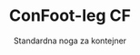 ---
title: "ConFoot-leg CF"
subtitle: "Standardna noga za kontejner"
mainImage: "/images/products/confoot-leg-cf-main.jpg"
gallery:
  - "/images/products/confoot-leg-cf-1.jpg"
  - "/images/products/confoot-leg-cf-2.jpg"
  - "/images/products/confoot-leg-cf-3.jpg"
shortDescription: "ConFoot-leg CF je naš standardni model kontejnerske noge koji smanjuje vrijeme potrebno za premještanje i istovar kontejnera, dopuštajući da kontejneri ostanu na čekanju za istovar tako da vozači ne moraju čekati."
technicalDescription: "Model CF omogućava da se kontejneri koriste kao dodatni prostor za pohranu dok su istovremeno spremni za premještanje u svakom trenutku - jednostavno parkirajte prikolicu ispod kontejnera i putovanje se nastavlja."
videoID: "C2KwnEb-npU"
specifications:
  - name: "Težina"
    value: "24 kg po nozi"
  - name: "Nosivost"
    value: "34 tona"
  - name: "Raspon podešavanja"
    value: "1,043 mm do 1,448 mm"
  - name: "Materijal"
    value: "Čelik visoke kvalitete"
price: "3.600 EUR"
priceVAT: "4.356 EUR"
pricingNotes: "Dostupni su količinski popusti. Kontaktirajte nas za detalje."
buyLink: "/contact"
howToUse: |
  1. Postavite CF nogu na kutni kasting kontejnera
  2. Aktivirajte mehanizam zaključavanja
  3. Ako je potrebno, podesite visinu unutar raspona od 1,043 mm do 1,448 mm
  4. Ponovite postupak za sve potrebne kutove
  5. Spustite prikolicu i otputujte, ostavljajući kontejner na nogama
benefits:
  - title: "Ušteda vremena"
    description: "Smanjuje vrijeme potrebno za premještanje i istovar kontejnera, budući da kontejneri mogu biti ostavljeni na čekanju za istovar"
  - title: "Učinkovitost vozača"
    description: "Vozači ne moraju čekati tijekom istovara, oslobađajući se za druge zadatke"
  - title: "Dodatni prostor za pohranu"
    description: "Kontejneri se mogu koristiti kao dodatni prostor za pohranu kada nisu u tranzitu"
  - title: "Spremnost za premještanje"
    description: "Kontejneri su uvijek spremni za premještanje - jednostavno parkirajte prikolicu ispod kontejnera kako biste nastavili put"
  - title: "Višestruke primjene"
    description: "Prikladno za opću upotrebu, skladištenje, teretne kontejnere i razne industrije"
  - title: "Optimizacija troškova"
    description: "Optimizira troškove i iskorištenje vremena pojednostavljivanjem transportnih i skladišnih operacija"
articleContent: |
  ## Što je ConFoot-leg CF?

  ConFoot-leg CF je standardni model kontejnerske noge dizajniran za pojednostavljenje transportnih, skladišnih i logističkih operacija. Ovo svestrano rješenje smanjuje vrijeme potrebno za premještanje i istovar kontejnera dopuštajući da kontejneri ostanu na čekanju za istovar, što znači da vozači ne moraju čekati. Model CF pretvara teretne kontejnere u fleksibilne jedinice za pohranu koje su uvijek spremne za transport kad god je to potrebno.

  ## Ključne prednosti za transport i logistiku

  ConFoot-leg CF pruža značajne operativne prednosti tvrtkama uključenim u transport kontejnera i logistiku. Omogućavanjem da kontejneri ostanu na nogama dok čekaju istovar, možete optimizirati vrijeme vozača i iskorištenost flote. Vozači mogu ostaviti kontejnere i odmah nastaviti sa sljedećim zadatkom, čime se eliminiraju skupi periodi čekanja tijekom utovara i istovara.

  Osim toga, kontejneri opremljeni CF nogama mogu poslužiti kao vrijedan dodatni prostor za pohranu kada nisu u tranzitu. Ostaju spremni za premještanje u svakom trenutku - jednostavno parkirajte prikolicu ispod kontejnera i putovanje se nastavlja. Ta svestranost čini CF idealnim rješenjem za tvrtke koje žele poboljšati svoju logističku učinkovitost i kapacitet skladištenja.

  ## Kako funkcionira

  ConFoot-leg CF se čvrsto pričvršćuje na kutne kastinge kontejnera, pružajući stabilnu potporu dok je kontejner postavljen za utovar, istovar ili skladištenje. Noge imaju raspon podešavanja od 1,043 mm do 1,448 mm, što omogućava svestrano pozicioniranje u raznim operativnim uvjetima. Svaka noga teži 24 kg, što ih čini lako upravljivima za operatere, dok sustav nudi znatnu nosivost od 34 tona.

  Proces instalacije je jednostavan:
  1. Postavite CF noge na kutne kastinge kontejnera
  2. Aktivirajte mehanizam zaključavanja kako biste osigurali noge
  3. Podesite visinu prema vašim specifičnim zahtjevima
  4. Spustite prikolicu i otputujte, ostavljajući kontejner sigurno oslonjen na noge

  Kada dođe vrijeme za premještanje kontejnera, jednostavno parkirajte prikolicu ispod njega, osigurajte kontejner na prikolici, uklonite noge i nastavite putovanje.

  ## Primjene ConFoot-leg CF

  ### Transportne tvrtke
  Transportne tvrtke značajno profitiraju od CF-ove sposobnosti optimizacije iskorištenosti flote. Vozači mogu ostaviti kontejnere kod kupaca i odmah nastaviti sa sljedećim zadatkom, umjesto čekanja na operacije utovara/istovara. Ta učinkovitost može znatno povećati proizvodni kapacitet postojećih prikolica i smanjiti operativne troškove.

  ### Skladištenje i distribucija
  Za operacije skladištenja i distribucije, CF pruža vrijednu fleksibilnost u upravljanju protokom kontejnera. Kontejneri se mogu postaviti u privremene skladišne zone na nogama, stvarajući dodatni kapacitet za uravnoteženje tijekom vršnih perioda. Takav pristup smanjuje zagušenja na utovarnim rampama i omogućava učinkovitije raspoređivanje operacija utovara i istovara.

  ### Proizvodni pogoni
  Proizvodni pogoni mogu koristiti kontejnere opremljene CF nogama kao fleksibilni dodatni prostor za pohranu sirovina ili gotovih proizvoda. Postavljanjem kontejnera blizu proizvodnih zona, materijali su lako dostupni kad je potrebno, čime se smanjuju troškovi rukovanja i poboljšava proizvodna učinkovitost.

  ### Maloprodajne operacije
  Maloprodajne tvrtke mogu koristiti CF noge za sezonska skladišna rješenja, gdje su kontejneri postavljeni na strateškim lokacijama za podršku upravljanju zalihama tijekom vršnih perioda. Takav pristup pruža isplativ dodatni kapacitet bez potrebe za trajnom proširenjem objekta.

  ## Tehničke specifikacije

  - **Nosivost**: 34 tona
  - **Težina**: 24 kg po nozi
  - **Raspon podešavanja**: od 1,043 mm do 1,448 mm
  - **Materijal**: Čelik visoke kvalitete s trajnim premazom
  - **Kompatibilnost**: Standardni kutni kastingi teretnih kontejnera

  ConFoot-leg CF predstavlja praktično rješenje za pojednostavljivanje transportnih i skladišnih operacija, nudeći tvrtkama način optimizacije troškova i iskorištenja vremena. Omogućavanjem da kontejneri ostanu na čekanju za istovar i koriste se kao dodatni prostor za pohranu, CF pomaže tvrtkama postići veću učinkovitost i fleksibilnost u rukovanju kontejnerima.
---